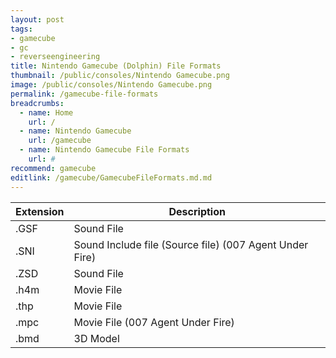 ```yaml
---
layout: post
tags: 
- gamecube
- gc
- reverseengineering
title: Nintendo Gamecube (Dolphin) File Formats
thumbnail: /public/consoles/Nintendo Gamecube.png
image: /public/consoles/Nintendo Gamecube.png
permalink: /gamecube-file-formats
breadcrumbs:
  - name: Home
    url: /
  - name: Nintendo Gamecube
    url: /gamecube
  - name: Nintendo Gamecube File Formats
    url: #
recommend: gamecube
editlink: /gamecube/GamecubeFileFormats.md.md
---
```


Extension | Description
--- | ---
.GSF | Sound File
.SNI | Sound Include file (Source file) (007 Agent Under Fire)
.ZSD | Sound File
.h4m | Movie File
.thp | Movie File
.mpc | Movie File (007 Agent Under Fire)
.bmd | 3D Model
